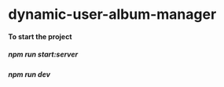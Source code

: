 # dynamic-user-album-manager
#### To start the project
##### npm run start:server
##### npm run dev
